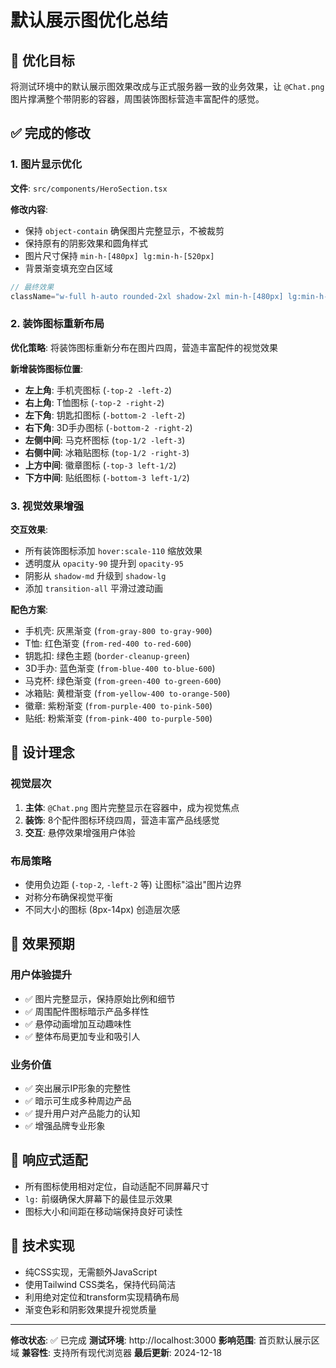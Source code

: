 # 默认展示图优化总结

## 🎯 优化目标
将测试环境中的默认展示图效果改成与正式服务器一致的业务效果，让 `@Chat.png` 图片撑满整个带阴影的容器，周围装饰图标营造丰富配件的感觉。

## ✅ 完成的修改

### 1. 图片显示优化
**文件**: `src/components/HeroSection.tsx`

**修改内容**:
- 保持 `object-contain` 确保图片完整显示，不被裁剪
- 保持原有的阴影效果和圆角样式
- 图片尺寸保持 `min-h-[480px] lg:min-h-[520px]`
- 背景渐变填充空白区域

```typescript
// 最终效果
className="w-full h-auto rounded-2xl shadow-2xl min-h-[480px] lg:min-h-[520px] max-h-[480px] lg:max-h-[520px] object-contain bg-gradient-to-br from-gray-50 to-gray-100"
```

### 2. 装饰图标重新布局
**优化策略**: 将装饰图标重新分布在图片四周，营造丰富配件的视觉效果

**新增装饰图标位置**:
- **左上角**: 手机壳图标 (`-top-2 -left-2`)
- **右上角**: T恤图标 (`-top-2 -right-2`) 
- **左下角**: 钥匙扣图标 (`-bottom-2 -left-2`)
- **右下角**: 3D手办图标 (`-bottom-2 -right-2`)
- **左侧中间**: 马克杯图标 (`top-1/2 -left-3`)
- **右侧中间**: 冰箱贴图标 (`top-1/2 -right-3`)
- **上方中间**: 徽章图标 (`-top-3 left-1/2`)
- **下方中间**: 贴纸图标 (`-bottom-3 left-1/2`)

### 3. 视觉效果增强
**交互效果**:
- 所有装饰图标添加 `hover:scale-110` 缩放效果
- 透明度从 `opacity-90` 提升到 `opacity-95`
- 阴影从 `shadow-md` 升级到 `shadow-lg`
- 添加 `transition-all` 平滑过渡动画

**配色方案**:
- 手机壳: 灰黑渐变 (`from-gray-800 to-gray-900`)
- T恤: 红色渐变 (`from-red-400 to-red-600`)
- 钥匙扣: 绿色主题 (`border-cleanup-green`)
- 3D手办: 蓝色渐变 (`from-blue-400 to-blue-600`)
- 马克杯: 绿色渐变 (`from-green-400 to-green-600`)
- 冰箱贴: 黄橙渐变 (`from-yellow-400 to-orange-500`)
- 徽章: 紫粉渐变 (`from-purple-400 to-pink-500`)
- 贴纸: 粉紫渐变 (`from-pink-400 to-purple-500`)

## 🎨 设计理念

### 视觉层次
1. **主体**: `@Chat.png` 图片完整显示在容器中，成为视觉焦点
2. **装饰**: 8个配件图标环绕四周，营造丰富产品线感觉
3. **交互**: 悬停效果增强用户体验

### 布局策略
- 使用负边距 (`-top-2`, `-left-2` 等) 让图标"溢出"图片边界
- 对称分布确保视觉平衡
- 不同大小的图标 (8px-14px) 创造层次感

## 🚀 效果预期

### 用户体验提升
- ✅ 图片完整显示，保持原始比例和细节
- ✅ 周围配件图标暗示产品多样性
- ✅ 悬停动画增加互动趣味性
- ✅ 整体布局更加专业和吸引人

### 业务价值
- ✅ 突出展示IP形象的完整性
- ✅ 暗示可生成多种周边产品
- ✅ 提升用户对产品能力的认知
- ✅ 增强品牌专业形象

## 📱 响应式适配
- 所有图标使用相对定位，自动适配不同屏幕尺寸
- `lg:` 前缀确保大屏幕下的最佳显示效果
- 图标大小和间距在移动端保持良好可读性

## 🔧 技术实现
- 纯CSS实现，无需额外JavaScript
- 使用Tailwind CSS类名，保持代码简洁
- 利用绝对定位和transform实现精确布局
- 渐变色彩和阴影效果提升视觉质量

---

**修改状态**: ✅ 已完成
**测试环境**: http://localhost:3000
**影响范围**: 首页默认展示区域
**兼容性**: 支持所有现代浏览器
**最后更新**: 2024-12-18
